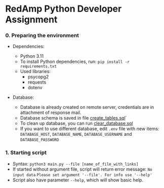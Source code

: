 # RedAmp Python Developer Assignment

### 0. Preparing the environment

- Dependencies:
  - Python 3.11
  - To install Python dependencies, run: `pip install -r requirements.txt`
  - Used libraries:
    - psycopg2
    - requests
    - dotenv


- Database:
  - Database is already created on remote server, credentials are in attachment of response mail.
  - Database schema is saved in file [create_tables.sql](scripts%2Fcreate_tables.sql)`
  - To clean up database, you can run [clear_database.sql](scripts%2Fclear_database.sql)
  - If you want to use different database, edit `.env` file with new items: `DATABASE_HOST`, `DATABASE_NAME`, `DATABASE_USERNAME` and `DATABASE_PASSWORD`

### 1. Starting script

- Syntax: `python3 main.py --file [name_of_file_with_links]`
- If started without argument file, script will return error message: 
`No input data`
`Please set argument '--file'. For info use '--help'`
- Script also have parameter `--help`, which will show basic help. 


